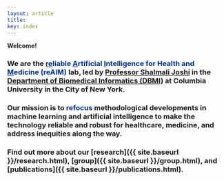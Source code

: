 ```yaml
---
layout: article
title:  
key: index
---
```




<!-- <img align="right" width="600px" src= "assets/images/reaim_index_photo.jpg" style="padding-left: 75px"/> -->

<html lang="en">
<head>
    <meta charset="UTF-8">
    <meta name="viewport" content="width=device-width, initial-scale=1.0">
    <style>
        .custom-h1 {
            font-size: 1em; 
            font-weight: bold;
        }
    </style>
</head>
<body>
    <span class="custom-h1">Welcome!</span>
</body>
</html>

### We are the <span style="color: #003087;"><u>re</u>liable <u>A</u>rtificial <u>I</u>ntelligence for Health and <u>M</u>edicine (reAIM)</span> lab, led by [Professor Shalmali Joshi](https://shalmalijoshi.github.io/reAIM/) in the [Department of Biomedical Informatics (DBMI)](https://www.dbmi.columbia.edu/) at Columbia University in the City of New York.

### Our mission is to <span style="color: #003087;">refocus</span> methodological developments in machine learning and artificial intelligence to make the technology reliable and robust for healthcare, medicine, and address inequities along the way.

### Find out more about our [research]({{ site.baseurl }}/research.html), [group]({{ site.baseurl }}/group.html), and [publications]({{ site.baseurl }}/publications.html). 



